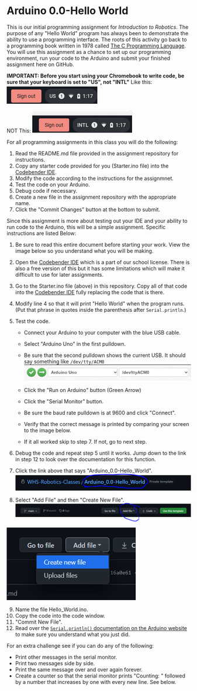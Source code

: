 # Arduino 0.0-Hello World
This is our initial programming assignment for *Introduction to Robotics*.  The purpose of any "Hello World" program has always been to demonstrate the ability to use a programming interface.  The roots of this activity go back to a programming book written in 1978 called [The C Programming Language](https://en.wikipedia.org/wiki/The_C_Programming_Language).  You will use this assignment as a chance to set up our programming environment, run your code to the Arduino and submit your finished assignment here on GitHub.

**IMPORTANT: Before you start using your Chromebook to write code, be sure that your keyboard is set to "US", not "INTL"**
Like this:
![US](https://github.com/WHS-Robotics-Classes/images/blob/main/Screenshot%202021-01-20%20at%201.17.59%20PM.png?raw=true)

NOT This:
![INTL](https://github.com/WHS-Robotics-Classes/images/blob/main/Screenshot%202021-01-20%20at%201.17.31%20PM.png?raw=true)

For all programming assignments in this class you will do the following:
1. Read the README.md file provided in the assignment repository for instructions.
2. Copy any starter code provided for you (Starter.ino file) into the [Codebender IDE](https://edu.codebender.cc/class/1ajtp).
3. Modify the code according to the instructions for the assignmnet.
4. Test the code on your Arduino.
5. Debug code if necessary.
6. Create a new file in the assignment repository with the appropriate name.
7. Click the "Commit Changes" button at the bottom to submit.

Since this assignment is more about testing out your IDE and your ability to run code to the Arduino, this will be a simple assignment.  Specific instructions are listed Below:
1. Be sure to read this entire document before starting your work.  View the image below so you understand what you will be making.
2. Open the [Codebender IDE](https://edu.codebender.cc/class/1ajtp) which is a part of our school license.  There is also a free version of this but it has some limitations which will make it difficult to use for later assignments.
3. Go to the Starter.ino file (above) in this repository.  Copy all of that code into the [Codebender IDE](https://edu.codebender.cc/class/1ajtp) fully replacing the code that is there.
4. Modify line 4 so that it will print "Hello World" when the program runs.  (Put that phrase in quotes inside the parenthesis after `Serial.println`.)
5. Test the code.  
    - Connect your Arduino to your computer with the blue USB cable.  
    - Select "Arduino Uno" in the first pulldown.  
    - Be sure that the second pulldown shows the current USB.  It should say something like `/dev/tty/ACM0`
    ![pulldowns](https://github.com/WHS-Robotics-Classes/images/blob/main/Screenshot%202021-01-20%20at%2011.25.10%20AM.png?raw=true)
    
    - Click the "Run on Arduino" button (Green Arrow)
    - Click the "Serial Monitor" button.
    - Be sure the baud rate pulldown is at 9600 and click "Connect".
    - Verify that the correct message is printed by comparing your screen to the image below.
    - If it all worked skip to step 7.  If not, go to next step.
6. Debug the code and repeat step 5 until it works.  Jump down to the link in step 12 to look over the documentation for this function.
7. Click the link above that says "Arduino_0.0-Hello_World".
![arduino-hello-world](https://github.com/WHS-Robotics-Classes/images/blob/main/Repo-main.PNG?raw=true)

8. Select "Add File" and then "Create New File".
![add-file](https://github.com/WHS-Robotics-Classes/images/blob/main/add-file.PNG?raw=true)

![new-file](https://github.com/WHS-Robotics-Classes/images/blob/main/new-file.PNG?raw=true)

9. Name the file Hello_World.ino.
10. Copy the code into the code window.
11. "Commit New File".
12. Read over the [`Serial.println()` documentation on the Arduino website](https://www.arduino.cc/reference/en/language/functions/communication/serial/println/) to make sure you understand what you just did.


For an extra challenge see if you can do any of the following:
- Print other messages in the serial monitor.
- Print two messages side by side.
- Print the same message over and over again forever.
- Create a counter so that the serial monitor prints "Counting: " followed by a number that increases by one with every new line.  See below.

